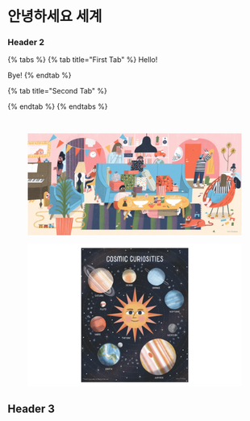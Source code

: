 # 안녕하세요 세계

### Header 2

{% tabs %}
{% tab title="First Tab" %}
Hello!

Bye!
{% endtab %}

{% tab title="Second Tab" %}

{% endtab %}
{% endtabs %}

<figure><img src="broken-reference" alt=""><figcaption></figcaption></figure>

<figure><img src=".gitbook/assets/Surprise+Surprise+v1_FINAL.jpeg" alt=""><figcaption></figcaption></figure>

<figure><img src=".gitbook/assets/Literati+1.jpeg" alt=""><figcaption></figcaption></figure>

## Header 3
